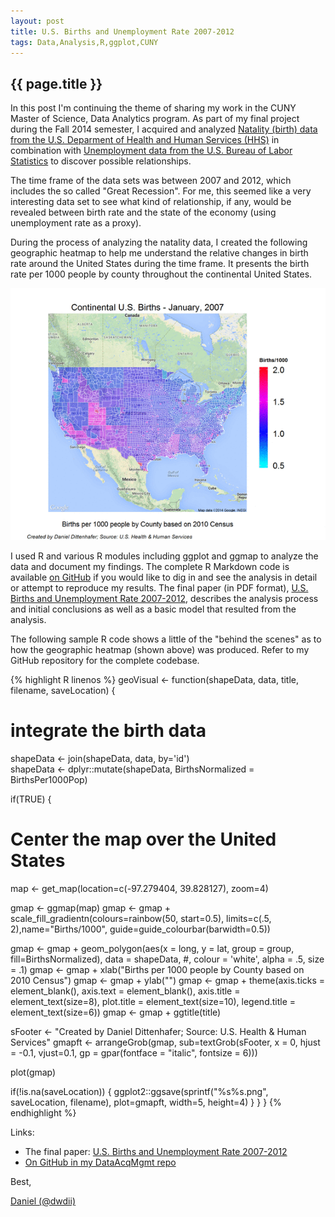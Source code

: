 ```yaml
---
layout: post
title: U.S. Births and Unemployment Rate 2007-2012
tags: Data,Analysis,R,ggplot,CUNY
---
```

{{ page.title }}
----------------
In this post I'm continuing the theme of sharing my work in the CUNY Master of Science, Data Analytics program. As part of my final project during
the Fall 2014 semester, I acquired and analyzed [Natality (birth) data from the U.S. Deparment of Health and Human Services (HHS)](http://wonder.cdc.gov/natality-current.html) 
in combination with [Unemployment data from the U.S. Bureau of Labor Statistics](http://data.bls.gov/timeseries/LNS14000000) to discover possible relationships.

The time frame of the data sets was between 2007 and 2012, which includes the so called "Great Recession". For me, this seemed like a very interesting
data set to see what kind of relationship, if any, would be revealed between birth rate and the state of the economy (using unemployment rate as a proxy).

During the process of analyzing the natality data, I created the following geographic heatmap to help me understand the relative changes in birth rate
around the United States during the time frame. It presents the birth rate per 1000 people by county throughout the continental United States. 

![Geographic Heatmap Animation of US Births](https://raw.githubusercontent.com/dwdii/DataAcqMgmt/master/FinalProject/USBirthsGeographicAnimation.gif)

I used R and various R modules including ggplot and ggmap to analyze the data and document my findings.  The complete R Markdown code is available 
[on GitHub](https://github.com/dwdii/DataAcqMgmt/tree/master/FinalProject) if you would like to dig in and see the analysis in detail or attempt to reproduce my results. 
The final paper (in PDF format), [U.S. Births and Unemployment Rate 2007-2012](http://bit.ly/1Df6qxg), describes the analysis process and initial conclusions as well 
as a basic model that resulted from the analysis.

The following sample R code shows a little of the "behind the scenes" as to how the geographic heatmap (shown above) was produced. Refer to my GitHub repository
for the complete codebase.

{% highlight R linenos %}
geoVisual <- function(shapeData, data, title, filename, saveLocation)
{  
  # integrate the birth data
  shapeData <- join(shapeData, data, by='id')  
  shapeData <- dplyr::mutate(shapeData, BirthsNormalized = BirthsPer1000Pop)
  
  if(TRUE) {
  # Center the map over the United States
  map <- get_map(location=c(-97.279404, 39.828127), zoom=4)
  
  gmap <- ggmap(map)
  gmap <- gmap + scale_fill_gradientn(colours=rainbow(50, start=0.5),
                                      limits=c(.5, 2),name="Births/1000",
                                      guide=guide_colourbar(barwidth=0.5))

  gmap <- gmap + geom_polygon(aes(x = long, y = lat, group = group, fill=BirthsNormalized), 
                            data = shapeData, #, 
                            colour = 'white', 
                            alpha = .5,
                            size = .1)
  gmap <- gmap + xlab("Births per 1000 people by County based on 2010 Census")
  gmap <- gmap + ylab("")
  gmap <- gmap + theme(axis.ticks = element_blank(), 
                       axis.text = element_blank(),
                       axis.title = element_text(size=8),
                       plot.title = element_text(size=10),
                       legend.title = element_text(size=6))
  gmap <- gmap + ggtitle(title)
  
  sFooter <- "Created by Daniel Dittenhafer; Source: U.S. Health & Human Services"
  gmapft <- arrangeGrob(gmap, 
                        sub=textGrob(sFooter, 
                                     x = 0, 
                                     hjust = -0.1, 
                                     vjust=0.1, 
                                     gp = gpar(fontface = "italic", fontsize = 6)))

  plot(gmap)
  
  if(!is.na(saveLocation)) {
      ggplot2::ggsave(sprintf("%s%s.png", saveLocation, filename), 
                      plot=gmapft,
                      width=5, height=4)
    }
  }
}
{% endhighlight %}


Links:

* The final paper: [U.S. Births and Unemployment Rate 2007-2012](http://bit.ly/1Df6qxg)
* [On GitHub in my DataAcqMgmt repo](https://github.com/dwdii/DataAcqMgmt/tree/master/FinalProject)

Best,

[Daniel (@dwdii)](http://twitter.com/dwdii)
